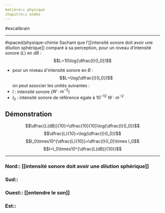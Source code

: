 ```yaml
---
matière:: physique
chapitre:: ondes
---
```

#excalibrain 
___
#spaced/physique-chimie 
Sachant que l'[[intensité sonore doit avoir une dilution sphérique]] comparé à sa perception, pour un niveau d’intensité sonore ($L$) en $dB$ :
$$L=10\log(\dfrac{I}{I_0})$$
- pour un niveau d'intensité sonore en $B$ : $$L=\log(\dfrac{I}{I_0})$$
on peut associer les unités suivantes :
- $I$ : intensité sonore ($W·m^{-2}$)
- $I_0$ : intensité sonore de référence égale à $10^{−12}$ $W·m^{-2}$
## Démonstration
$$\dfrac{L(dB)}{10}=\dfrac{10}{10}\log(\dfrac{I}{I_0})$$
$$\dfrac{L}{10}=\log(\dfrac{I}{I_0})$$
$$I_0\times10^{\dfrac{L}{10}}=\dfrac{I}{I_0}\times I_0$$
$$I=I_0\times10^{\dfrac{L(dB)}{10}}$$

---
### Nord:: [[intensité sonore doit avoir une dilution sphérique]]
### Sud:: 
### Ouest:: [[entendre le son]]
### Est:: 